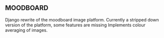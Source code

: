 MOODBOARD
--------

Django rewrite of the moodboard image platform.
Currently a stripped down version of the platform, some features are missing
Implements colour averaging of images.
